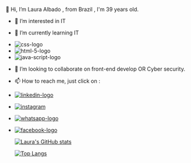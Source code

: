  👋 Hi, I’m Laura Albado , from Brazil , I'm 39 years old.
- 👀 I’m interested in IT
- 🌱 I’m currently learning IT 
-  <img src="https://img.shields.io/badge/CSS-239120?&style=for-the-badge&logo=css3&logoColor=white"  alt="css-logo" />
-  <img src="https://img.shields.io/badge/HTML5-E34F26?style=for-the-badge&logo=html5&logoColor=white" alt="html-5-logo"/>
-  <img src="https://img.shields.io/badge/JavaScript-F7DF1E?style=for-the-badge&logo=javascript&logoColor=black" alt="java-script-logo"/>

- 💞️ I’m looking to collaborate on front-end develop OR Cyber security.
- 📫 How to reach me, just click on :
-  <a href="https://www.linkedin.com/in/laura-albado-a4a34279/"> <img src="https://img.shields.io/badge/LinkedIn-0077B5?style=for-the-badge&logo=linkedin&logoColor=white" alt="linkedin-logo" target="_blank" /></a> 
  
-  <a href="https://www.instagram.com/lauraalbado/"> <img src="https://img.shields.io/badge/Instagram-E4405F?style=for-the-badge&logo=instagram&logoColor=white" alt="instagram" target="_blank"/><a/> 
  
- <a href="tel:+5511981858813"> <img src="https://img.shields.io/badge/WhatsApp-25D366?style=for-the-badge&logo=whatsapp&logoColor=white" alt="whatsapp-logo"/><a/> 
- <a href="https:https://www.facebook.com/laura.albado"> <img src="https://img.shields.io/badge/Facebook-1877F2?style=for-the-badge&logo=facebook&logoColor=white" alt="facebook-logo"/><a/>  
  
  [![Laura's GitHub stats](https://github-readme-stats.vercel.app/api?username=Lauramoal)](https://github.com/anuraghazra/github-readme-stats)
  
  [![Top Langs](https://github-readme-stats.vercel.app/api/top-langs/?username=Lauramoal)](https://github.com/anuraghazra/github-readme-stats)

<!---
Lauramoal/Lauramoal is a ✨ special ✨ repository because its `README.md` (this file) appears on your GitHub profile.
You can click the Preview link to take a look at your changes.
--->
